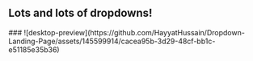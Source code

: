 ###
<h2>Lots and lots of dropdowns!</h2>
###
![desktop-preview](https://github.com/HayyatHussain/Dropdown-Landing-Page/assets/145599914/cacea95b-3d29-48cf-bb1c-e51185e35b36)
